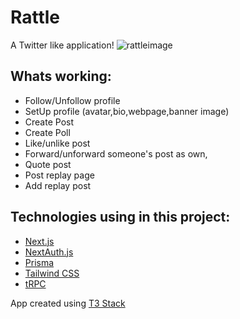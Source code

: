 # Rattle
A Twitter like application!
![rattleimage](https://github.com/Radseq/Rattle/assets/3647994/6df49747-b5e8-4e77-9301-2f3023fe9d3b)

## Whats working:
- Follow/Unfollow profile
- SetUp profile (avatar,bio,webpage,banner image)
- Create Post
- Create Poll
- Like/unlike post
- Forward/unforward someone's post as own,
- Quote post
- Post replay page
- Add replay post

## Technologies using in this project:
- [Next.js](https://nextjs.org)
- [NextAuth.js](https://next-auth.js.org)
- [Prisma](https://prisma.io)
- [Tailwind CSS](https://tailwindcss.com)
- [tRPC](https://trpc.io)

App created using [T3 Stack](https://create.t3.gg/)

